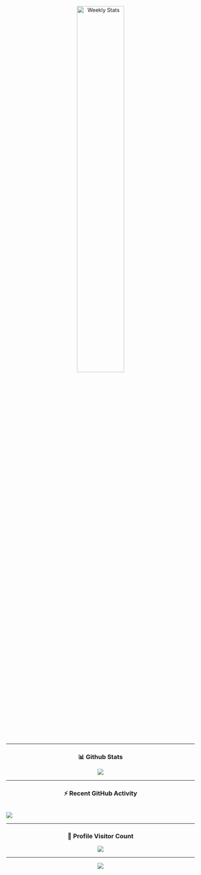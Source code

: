 <a href="https://wakatime.com/@Squiford" target="_blank">
	<p align="center">
	<img width="50%" align="center" alt="Weekly Stats" src="https://github-readme-stats.vercel.app/api/wakatime?username=Squiford&border_radius=5px&theme=dark&bg_color=1f1f1f&border_color=d900ad&icon_color=58a6ff&show_icons=true&custom_title=Weekly%20Stats">
	</p>
</a>

----------

<h3 align="center">📊 Github Stats</h3>
<p align="center">
    <img height:"10%"
        src="https://github-readme-streak-stats.herokuapp.com/?user=Squifordl&theme=algolia&background=FFFFFF00&hide_border=true" />
</p>

----------

<h3 align="center">⚡ Recent GitHub Activity</h3>
<br />
<a href="https://github.com/Squifordl"><img
        src="https://activity-graph.herokuapp.com/graph?username=Squifordl&custom_title=Squifordl's%20Contribution%20Graph&theme=react-dark" /></a>
<br />

----------

<h3 align="center">📍 Profile Visitor Count</h3>
<p align="center">
    <img src="https://profile-counter.glitch.me/Squiford/count.svg" />
</p>

---------

<p align="center">
    <img src="https://github.com/Squifordl/Squifordl/blob/main/github-contribution-grid-snake.svg" />
</p>
